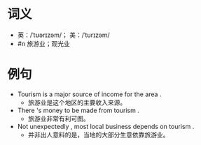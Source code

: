 # 词义
- 英：/ˈtʊərɪzəm/； 美：/ˈtʊrɪzəm/
- #n 旅游业；观光业
# 例句
- Tourism is a major source of income for the area .
	- 旅游业是这个地区的主要收入来源。
- There 's money to be made from tourism .
	- 旅游业非常有利可图。
- Not unexpectedly , most local business depends on tourism .
	- 并非出人意料的是，当地的大部分生意依靠旅游业。
